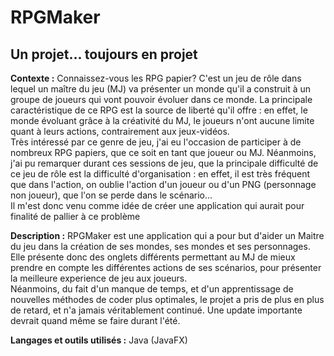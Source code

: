 # RPGMaker

## Un projet... toujours en projet

<p>
  <b>Contexte :</b>
  Connaissez-vous les RPG papier? C'est un jeu de rôle dans lequel un maître du jeu (MJ) va présenter un monde qu'il a construit à un groupe de joueurs qui vont pouvoir évoluer dans ce  monde. La principale caractéristique de ce RPG est la source de liberté qu'il offre : en effet, le monde évoluant grâce à la créativité du MJ, le joueurs n'ont aucune limite quant à leurs actions, contrairement aux jeux-vidéos. 
  </br>
  Très intéressé par ce genre de jeu, j'ai eu l'occasion de participer à de nombreux RPG papiers, que ce soit en tant que joueur ou MJ. Néanmoins, j'ai pu remarquer durant ces sessions de jeu, que la principale difficulté de ce jeu de rôle est la difficulté d'organisation : en effet, il est très fréquent que dans l'action, on oublie l'action d'un joueur ou d'un PNG (personnage non joueur), que l'on se perde dans le scénario...
  </br>
  Il m'est donc venu comme idée de créer une application qui aurait pour finalité de pallier à ce problème
</p>

<p>
   <b>Description :</b>
  RPGMaker est une application qui a pour but d'aider un Maitre du jeu dans la création de ses mondes, ses mondes et ses personnages. Elle présente donc des onglets différents permettant au MJ de mieux prendre en compte les différentes actions de ses scénarios, pour présenter la meilleure experience de jeu aux joueurs.
  </br>
  Néanmoins, du fait d'un manque de temps, et d'un apprentissage de nouvelles méthodes de coder plus optimales, le projet a pris de plus en plus de retard, et n'a jamais véritablement continué. Une update importante devrait quand même se faire durant l'été.
 </p>
 
 <p>
   <b>Langages et outils utilisés :</b>
  Java (JavaFX)
 </p>
